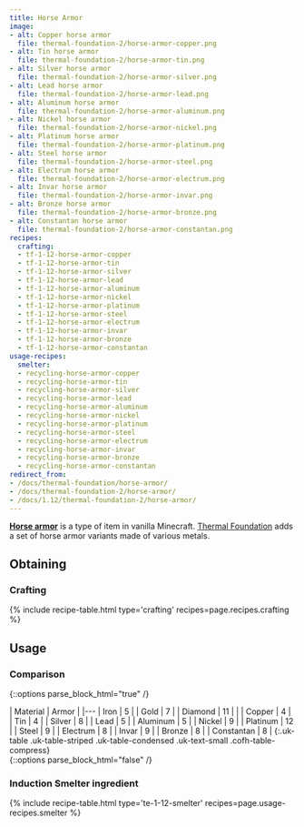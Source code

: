 ```yaml
---
title: Horse Armor
image:
- alt: Copper horse armor
  file: thermal-foundation-2/horse-armor-copper.png
- alt: Tin horse armor
  file: thermal-foundation-2/horse-armor-tin.png
- alt: Silver horse armor
  file: thermal-foundation-2/horse-armor-silver.png
- alt: Lead horse armor
  file: thermal-foundation-2/horse-armor-lead.png
- alt: Aluminum horse armor
  file: thermal-foundation-2/horse-armor-aluminum.png
- alt: Nickel horse armor
  file: thermal-foundation-2/horse-armor-nickel.png
- alt: Platinum horse armor
  file: thermal-foundation-2/horse-armor-platinum.png
- alt: Steel horse armor
  file: thermal-foundation-2/horse-armor-steel.png
- alt: Electrum horse armor
  file: thermal-foundation-2/horse-armor-electrum.png
- alt: Invar horse armor
  file: thermal-foundation-2/horse-armor-invar.png
- alt: Bronze horse armor
  file: thermal-foundation-2/horse-armor-bronze.png
- alt: Constantan horse armor
  file: thermal-foundation-2/horse-armor-constantan.png
recipes:
  crafting:
  - tf-1-12-horse-armor-copper
  - tf-1-12-horse-armor-tin
  - tf-1-12-horse-armor-silver
  - tf-1-12-horse-armor-lead
  - tf-1-12-horse-armor-aluminum
  - tf-1-12-horse-armor-nickel
  - tf-1-12-horse-armor-platinum
  - tf-1-12-horse-armor-steel
  - tf-1-12-horse-armor-electrum
  - tf-1-12-horse-armor-invar
  - tf-1-12-horse-armor-bronze
  - tf-1-12-horse-armor-constantan
usage-recipes:
  smelter:
  - recycling-horse-armor-copper
  - recycling-horse-armor-tin
  - recycling-horse-armor-silver
  - recycling-horse-armor-lead
  - recycling-horse-armor-aluminum
  - recycling-horse-armor-nickel
  - recycling-horse-armor-platinum
  - recycling-horse-armor-steel
  - recycling-horse-armor-electrum
  - recycling-horse-armor-invar
  - recycling-horse-armor-bronze
  - recycling-horse-armor-constantan
redirect_from:
- /docs/thermal-foundation/horse-armor/
- /docs/thermal-foundation-2/horse-armor/
- /docs/1.12/thermal-foundation-2/horse-armor/
---
```


**[Horse armor](https://minecraft.wiki/w/Horse_Armor)** is a type of item
in vanilla Minecraft. [Thermal Foundation](../) adds a set
of horse armor variants made of various metals.


Obtaining
---------

### Crafting
{% include recipe-table.html type='crafting' recipes=page.recipes.crafting %}


Usage
-----

### Comparison
{::options parse_block_html="true" /}
<div class="uk-overflow-container">
| Material | Armor |
|---
| Iron | 5 |
| Gold | 7 |
| Diamond | 11 |
|
| Copper | 4 |
| Tin | 4 |
| Silver | 8 |
| Lead | 5 |
| Aluminum | 5 |
| Nickel | 9 |
| Platinum | 12 |
| Steel | 9 |
| Electrum | 8 |
| Invar | 9 |
| Bronze | 8 |
| Constantan | 8 |
{:.uk-table .uk-table-striped .uk-table-condensed .uk-text-small .cofh-table-compress}
</div>
{::options parse_block_html="false" /}

### Induction Smelter ingredient
{% include recipe-table.html type='te-1-12-smelter' recipes=page.usage-recipes.smelter %}
